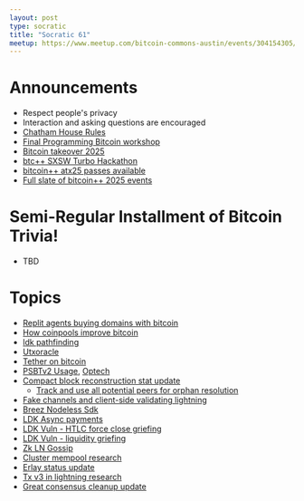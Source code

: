 ```yaml
---
layout: post
type: socratic
title: "Socratic 61"
meetup: https://www.meetup.com/bitcoin-commons-austin/events/304154305/
---
```


# Announcements

- Respect people's privacy
- Interaction and asking questions are encouraged
- [Chatham House Rules](https://www.chathamhouse.org/about-us/chatham-house-rule)
- [Final Programming Bitcoin workshop](https://x.com/jimmysong/status/1891989046936649915)
- [Bitcoin takeover 2025](https://bitcointakeover.org/)
- [btc++ SXSW Turbo Hackathon](https://ykdl62lcpgz.typeform.com/turbohack)
- [bitcoin++ atx25 passes available](https://btcplusplus.dev/conf/atx25)
- [Full slate of bitcoin++ 2025 events](https://btcpp.dev/)

# Semi-Regular Installment of Bitcoin Trivia!

- TBD

# Topics

- [Replit agents buying domains with bitcoin](https://x.com/MaxAWebster/status/1886624932957970502)
- [How coinpools improve bitcoin](https://njump.me/naddr1qvzqqqr4gupzqgvra9r4sjqapufyl0vnc4kv4fz70e29em4c655y37vz206f0wt4qq2kxm2gwajrxe3n2fshwn6lvs6xgmnvxykh5g60zzr)
- [ldk pathfinding](https://lightningdevkit.org/blog/ldk-pathfinding/)
- [Utxoracle](https://x.com/SteveSimple/status/1889325264808677668)
- [Tether on bitcoin](https://bitcoinmagazine.com/takes/tether-is-back-on-bitcoin-lightning-dominance-is-just-starting)
- [PSBTv2 Usage](https://bitcoin.stackexchange.com/questions/125384/who-uses-or-wants-to-use-psbtv2-bip370), [Optech](https://bitcoinops.org/en/newsletters/2025/01/24/#psbtv2-integration-testing)
- [Compact block reconstruction stat update](https://delvingbitcoin.org/t/stats-on-compact-block-reconstructions/1052/5)
  - [Track and use all potential peers for orphan resolution](https://github.com/bitcoin/bitcoin/pull/31397)
- [Fake channels and client-side validating lightning](https://petertodd.org/2025/fake-channels-and-rgb-lightning)
- [Breez Nodeless Sdk](https://blog.liquid.net/breez-releases-nodeless-sdk-implementation-powered-by-liquid/)
- [LDK Async payments](https://github.com/lightningdevkit/rust-lightning/pull/3440)
- [LDK Vuln - HTLC force close griefing](https://delvingbitcoin.org/t/disclosure-ldk-duplicate-htlc-force-close-griefing/1410)
- [LDK Vuln - liquidity griefing](https://delvingbitcoin.org/t/disclosure-ldk-invalid-claims-liquidity-griefing/1400)
- [Zk LN Gossip](https://delvingbitcoin.org/t/zk-gossip-for-lightning-channel-announcements/1407)
- [Cluster mempool research](https://bitcoinops.org/en/newsletters/2025/02/07/#discovery-of-previous-research-for-finding-optimal-cluster-linearization)
- [Erlay status update](https://delvingbitcoin.org/t/erlay-overview-and-current-approach/1415)
- [Tx v3 in lightning research](https://delvingbitcoin.org/t/which-ephemeral-anchor-script-should-lightning-use/1412)
- [Great consensus cleanup update](https://mailing-list.bitcoindevs.xyz/bitcoindev/jiyMlvTX8BnG71f75SqChQZxyhZDQ65kldcugeIDJVJsvK4hadCO3GT46xFc7_cUlWdmOCG0B_WIz0HAO5ZugqYTuX5qxnNLRBn3MopuATI=@protonmail.com/)
